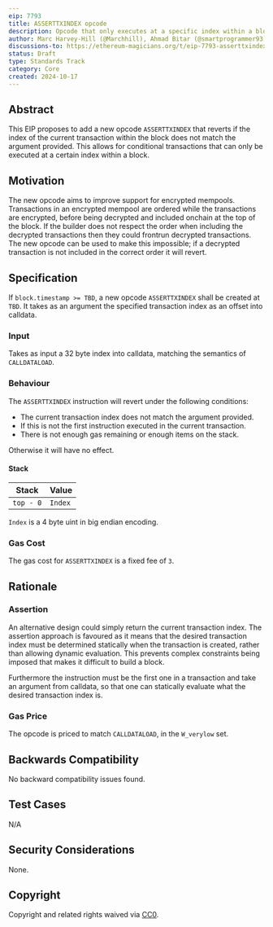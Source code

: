 ```yaml
---
eip: 7793
title: ASSERTTXINDEX opcode
description: Opcode that only executes at a specific index within a block
author: Marc Harvey-Hill (@Marchhill), Ahmad Bitar (@smartprogrammer93)
discussions-to: https://ethereum-magicians.org/t/eip-7793-asserttxindex-opcode/21513
status: Draft
type: Standards Track
category: Core
created: 2024-10-17
---
```


## Abstract

This EIP proposes to add a new opcode `ASSERTTXINDEX` that reverts if the index of the current transaction within the block does not match the argument provided. This allows for conditional transactions that can only be executed at a certain index within a block.

## Motivation

The new opcode aims to improve support for encrypted mempools. Transactions in an encrypted mempool are ordered while the transactions are encrypted, before being decrypted and included onchain at the top of the block. If the builder does not respect the order when including the decrypted transactions then they could frontrun decrypted transactions. The new opcode can be used to make this impossible; if a decrypted transaction is not included in the correct order it will revert.

## Specification

If `block.timestamp >= TBD`, a new opcode `ASSERTTXINDEX` shall be created at `TBD`. It takes as an argument the specified transaction index as an offset into calldata.

### Input

Takes as input a 32 byte index into calldata, matching the semantics of `CALLDATALOAD`.

### Behaviour

The `ASSERTTXINDEX` instruction will revert under the following conditions:

- The current transaction index does not match the argument provided.
- If this is not the first instruction executed in the current transaction.
- There is not enough gas remaining or enough items on the stack.

Otherwise it will have no effect.

#### Stack

| Stack      | Value    |
| ---------- | -------- |
| `top - 0`  | `Index`  |

`Index` is a 4 byte uint in big endian encoding. 

### Gas Cost

The gas cost for `ASSERTTXINDEX` is a fixed fee of `3`.

## Rationale

### Assertion

An alternative design could simply return the current transaction index. The assertion approach is favoured as it means that the desired transaction index must be determined statically when the transaction is created, rather than allowing dynamic evaluation. This prevents complex constraints being imposed that makes it difficult to build a block.

Furthermore the instruction must be the first one in a transaction and take an argument from calldata, so that one can statically evaluate what the desired transaction index is.

### Gas Price

The opcode is priced to match `CALLDATALOAD`, in the `W_verylow` set.

## Backwards Compatibility

No backward compatibility issues found.

## Test Cases

N/A

## Security Considerations

None.

## Copyright

Copyright and related rights waived via [CC0](../LICENSE.md).
